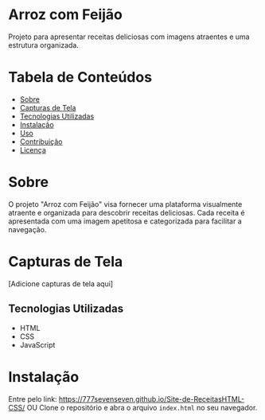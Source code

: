 # Arroz com Feijão

Projeto para apresentar receitas deliciosas com imagens atraentes e uma estrutura organizada.

# Tabela de Conteúdos

- [Sobre](#sobre)
- [Capturas de Tela](#capturas-de-tela)
- [Tecnologias Utilizadas](#tecnologias-utilizadas)
- [Instalação](#instalação)
- [Uso](#uso)
- [Contribuição](#contribuição)
- [Licença](#licença)

# Sobre

O projeto "Arroz com Feijão" visa fornecer uma plataforma visualmente atraente e organizada para descobrir receitas deliciosas. Cada receita é apresentada com uma imagem apetitosa e categorizada para facilitar a navegação.

# Capturas de Tela

[Adicione capturas de tela aqui]

## Tecnologias Utilizadas

- HTML
- CSS
- JavaScript

# Instalação

Entre pelo link: https://777sevenseven.github.io/Site-de-ReceitasHTML-CSS/
                            OU
Clone o repositório e abra o arquivo `index.html` no seu navegador.
